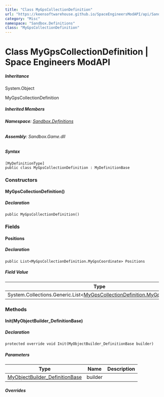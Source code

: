 ```yaml
---
title: "Class MyGpsCollectionDefinition"
url: "https://keensoftwarehouse.github.io/SpaceEngineersModAPI/api/Sandbox.Definitions.MyGpsCollectionDefinition.html"
category: "Misc"
namespace: "Sandbox.Definitions"
class: "MyGpsCollectionDefinition"
---
```


# Class MyGpsCollectionDefinition | Space Engineers ModAPI

##### Inheritance

System.Object

MyGpsCollectionDefinition

##### Inherited Members

###### **Namespace**: [Sandbox.Definitions](https://keensoftwarehouse.github.io/SpaceEngineersModAPI/api/Sandbox.Definitions.html)

###### **Assembly**: Sandbox.Game.dll

##### Syntax

```
[MyDefinitionType]
public class MyGpsCollectionDefinition : MyDefinitionBase
```

### Constructors

#### MyGpsCollectionDefinition()

##### Declaration

```
public MyGpsCollectionDefinition()
```

### Fields

#### Positions

##### Declaration

```
public List<MyGpsCollectionDefinition.MyGpsCoordinate> Positions
```

##### Field Value

| Type | Description |
| --- | --- |
| System.Collections.Generic.List<[MyGpsCollectionDefinition.MyGpsCoordinate](https://keensoftwarehouse.github.io/SpaceEngineersModAPI/api/Sandbox.Definitions.MyGpsCollectionDefinition.MyGpsCoordinate.html)\> |     |

### Methods

#### Init(MyObjectBuilder\_DefinitionBase)

##### Declaration

```
protected override void Init(MyObjectBuilder_DefinitionBase builder)
```

##### Parameters

| Type | Name | Description |
| --- | --- | --- |
| [MyObjectBuilder\_DefinitionBase](https://keensoftwarehouse.github.io/SpaceEngineersModAPI/api/VRage.Game.MyObjectBuilder_DefinitionBase.html) | builder |     |

##### Overrides